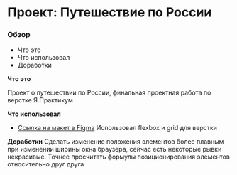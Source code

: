 # Проект: Путешествие по России

### Обзор
* Что это
* Что использовал
* Доработки

**Что это**

Проект о путешествии по России, финальная проектная работа по верстке Я.Практикум

**Что использовал**

* [Ссылка на макет в Figma](https://www.figma.com/file/5S2WSbEFL6awjVWJ0NWL8Q/Sprint-3_-Russia-_-desktop-mobile?node-id=28503%3A0)
Использовал flexbox и grid для верстки

**Доработки**
Сделать изменение положения элементов более плавным при изменении ширины окна браузера, сейчас есть некоторые рывки некрасивые.
Точнее просчитать формулы позиционирования элементов относительно друг друга